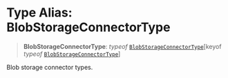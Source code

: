 # Type Alias: BlobStorageConnectorType

> **BlobStorageConnectorType**: *typeof* [`BlobStorageConnectorType`](../variables/BlobStorageConnectorType.md)\[keyof *typeof* [`BlobStorageConnectorType`](../variables/BlobStorageConnectorType.md)\]

Blob storage connector types.
